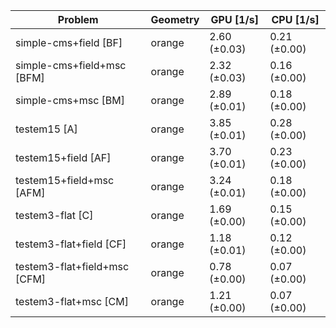 | Problem                      | Geometry |    GPU [1/s] |    CPU [1/s] |
| ---------------------------- | -------- | ------------ | ------------ |
| simple-cms+field [BF]        | orange   | 2.60 (±0.03) | 0.21 (±0.00) |
| simple-cms+field+msc [BFM]   | orange   | 2.32 (±0.03) | 0.16 (±0.00) |
| simple-cms+msc [BM]          | orange   | 2.89 (±0.01) | 0.18 (±0.00) |
| testem15 [A]                 | orange   | 3.85 (±0.01) | 0.28 (±0.00) |
| testem15+field [AF]          | orange   | 3.70 (±0.01) | 0.23 (±0.00) |
| testem15+field+msc [AFM]     | orange   | 3.24 (±0.01) | 0.18 (±0.00) |
| testem3-flat [C]             | orange   | 1.69 (±0.00) | 0.15 (±0.00) |
| testem3-flat+field [CF]      | orange   | 1.18 (±0.01) | 0.12 (±0.00) |
| testem3-flat+field+msc [CFM] | orange   | 0.78 (±0.00) | 0.07 (±0.00) |
| testem3-flat+msc [CM]        | orange   | 1.21 (±0.00) | 0.07 (±0.00) |
